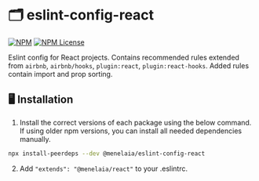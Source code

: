 # 🗂️ eslint-config-react
[![NPM](https://img.shields.io/npm/v/@menelaia/eslint-config-react?style=flat-square)](https://www.npmjs.com/package/@menelaia/eslint-config-react) [![NPM License](https://img.shields.io/npm/l/@menelaia/eslint-config-react?style=flat-square)](https://opensource.org/licenses/MIT)

Eslint config for React projects. Contains recommended rules extended from `airbnb`, `airbnb/hooks`, `plugin:react`, `plugin:react-hooks`. Added rules contain import and prop sorting.


## 🖥️ Installation
1. Install the correct versions of each package using the below command. If using older npm versions, you can install all needed dependencies manually.
```sh
npx install-peerdeps --dev @menelaia/eslint-config-react
```
2. Add `"extends": "@menelaia/react"` to your .eslintrc.
